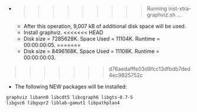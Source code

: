 * >>>>>>>>> Running inst-xtra-graphviz.sh ...
  * After this operation, 9,007 kB of additional disk space will be used.
  * Install graphviz.
<<<<<<< HEAD
  * Disk size = 7285628K. Space Used = 11104K. Runtime = 00:00:00:05.
=======
  * Disk size = 8496168K. Space Used = 11108K. Runtime = 00:00:00:03.
>>>>>>> d76aedafffe03d8fcc13dfbdb7ded4ec9825752c
  * The following NEW packages will be installed:
  ```bash
graphviz libann0 libcdt5 libcgraph6 libgts-0.7-5
libgvc6 libgvpr2 liblab-gamut1 libpathplan4
  ```

